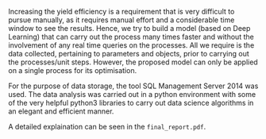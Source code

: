 Increasing the yield efficiency is a requirement that is very difficult to
pursue manually, as it requires manual effort and a considerable time
window to see the results. Hence, we try to build a model (based on
Deep Learning) that can carry out the process many times faster and
without the involvement of any real time queries on the processes. All we
require is the data collected, pertaining to parameters and objects, prior
to carrying out the processes/unit steps. However, the proposed model
can only be applied on a single process for its optimisation.

For the purpose of data storage, the tool SQL Management Server 2014
was used. The data analysis was carried out in a python environment
with some of the very helpful python3 libraries to carry out data science
algorithms in an elegant and efficient manner.

A detailed explaination can be seen in the `final_report.pdf`.

